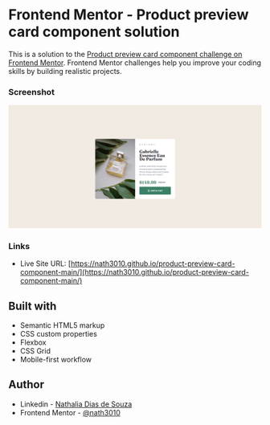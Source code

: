 # Frontend Mentor - Product preview card component solution

This is a solution to the [Product preview card component challenge on Frontend Mentor](https://www.frontendmentor.io/challenges/product-preview-card-component-GO7UmttRfa). Frontend Mentor challenges help you improve your coding skills by building realistic projects.

### Screenshot

![Screenshot](./assets/images/Screenshot%202023-02-21%20005906.png)

### Links

- Live Site URL: [https://nath3010.github.io/product-preview-card-component-main/](https://nath3010.github.io/product-preview-card-component-main/)

## Built with

- Semantic HTML5 markup
- CSS custom properties
- Flexbox
- CSS Grid
- Mobile-first workflow

## Author

- Linkedin - [Nathalia Dias de Souza](https://www.linkedin.com/in/nathalia-dias-de-souza-08964b130/)
- Frontend Mentor - [@nath3010](https://www.frontendmentor.io/profile/nath3010)
